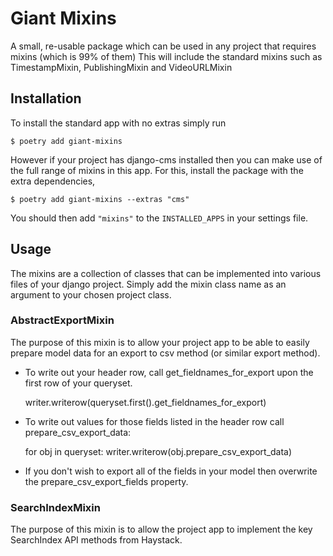 # Giant Mixins

A small, re-usable package which can be used in any project that requires mixins (which is 99% of them)
This will include the standard mixins such as TimestampMixin, PublishingMixin and VideoURLMixin

## Installation

To install the standard app with no extras simply run

    $ poetry add giant-mixins

However if your project has django-cms installed then you can make use of the full range of mixins in this app. For this, install the package with the extra dependencies,

    $ poetry add giant-mixins --extras "cms"

You should then add `"mixins"` to the `INSTALLED_APPS` in your settings file.

## Usage

The mixins are a collection of classes that can be implemented into various files of your django project. Simply add the mixin class name as an argument to your chosen project class.

### AbstractExportMixin

The purpose of this mixin is to allow your project app to be able to easily prepare model data for an export to csv method (or similar export method).
* To write out your header row, call get_fieldnames_for_export upon the first row of your queryset.

    
    writer.writerow(queryset.first().get_fieldnames_for_export)

* To write out values for those fields listed in the header row call prepare_csv_export_data:


    for obj in queryset:
        writer.writerow(obj.prepare_csv_export_data)

* If you don't wish to export all of the fields in your model then overwrite the prepare_csv_export_fields property.

### SearchIndexMixin

The purpose of this mixin is to allow the project app to implement the key SearchIndex API methods from Haystack.
